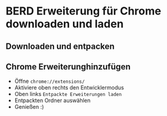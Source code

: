 # BERD Erweiterung für Chrome downloaden und laden
## Downloaden und entpacken
## Chrome Erweiterunghinzufügen
* Öffne <code>chrome://extensions/</code>
* Aktiviere oben rechts den Entwicklermodus
* Oben links <code>Entpackte Erweiterungen laden</code>
* Entpackten Ordner auswählen
* Genießen :)
